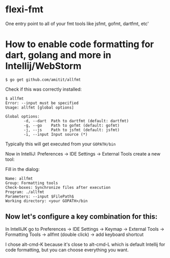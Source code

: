 flexi-fmt
=========

One entry point to all of your fmt tools like jsfmt, gofmt, dartfmt, etc'


How to enable code formatting for dart, golang and more in Intellij/WebStorm
============================================================================


`$ go get github.com/amitit/allfmt`

Check if this was correctly installed:

```
$ allfmt
Error: --input must be specified
Usage: allfmt [global options]

Global options:
        -d, --dart  Path to dartfmt (default: dartfmt)
        -g, --go    Path to gofmt (default: gofmt)
        -j, --js    Path to jsfmt (default: jsfmt)
        -i, --input Input source (*)
```

Typically this will get executed from your `GOPATH/bin`

Now in IntelliJ: Preferences -> IDE Settings -> External Tools create a new tool:

Fill in the dialog:
```
Name: allfmt
Group: Formatting tools
Check-boxes: Synchronize files after execution
Program: ./allfmt
Parameters: --input $FilePath$
Working directory: <your GOPATH>/bin 
```

Now let's configure a key combination for this:
----------------------------------------------

In IntelliJK go to Preferences -> IDE Settings -> Keymap -> External Tools 
-> Formatting Tools -> allfmt (double click)
-> add keyboard shortcut

I chose alt-cmd-K because it's close to alt-cmd-L which is default Intellij for code formatting, but you can choose everything you want.

